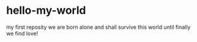 # hello-my-world
my first reposity
we are born alone and shall survive this world until finally we find love!
